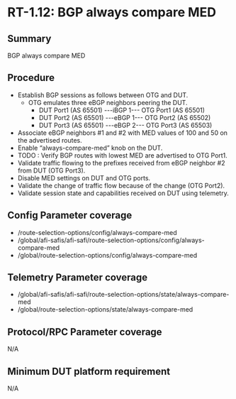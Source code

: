 # RT-1.12: BGP always compare MED 

## Summary

BGP always compare MED 

## Procedure

*   Establish BGP sessions as follows between OTG and DUT.
    *   OTG emulates three eBGP neighbors peering the DUT.
        *   DUT Port1 (AS 65501) ---iBGP 1--- OTG Port1 (AS 65501)
        *   DUT Port2 (AS 65501) ---eBGP 1--- OTG Port2 (AS 65502)
        *   DUT Port3 (AS 65501) ---eBGP 2--- OTG Port3 (AS 65503)
*   Associate eBGP neighbors #1 and #2 with MED values of 100 and 50 on the advertised routes.
*   Enable “always-compare-med” knob on the DUT.
*   TODO : Verify BGP routes with lowest MED are advertised to OTG Port1.
*   Validate traffic flowing to the prefixes received from eBGP neighbor #2 from DUT (OTG Port3).
*   Disable MED settings on DUT and OTG ports. 
*   Validate the change of traffic flow because of the change (OTG Port2).
*   Validate session state and capabilities received on DUT using telemetry.     

## Config Parameter coverage

*   /route-selection-options/config/always-compare-med 
*   /global/afi-safis/afi-safi/route-selection-options/config/always-compare-med 
*   /global/route-selection-options/config/always-compare-med 

## Telemetry Parameter coverage

*   /global/afi-safis/afi-safi/route-selection-options/state/always-compare-med 
*   /global/route-selection-options/state/always-compare-med 

## Protocol/RPC Parameter coverage

N/A

## Minimum DUT platform requirement

N/A
